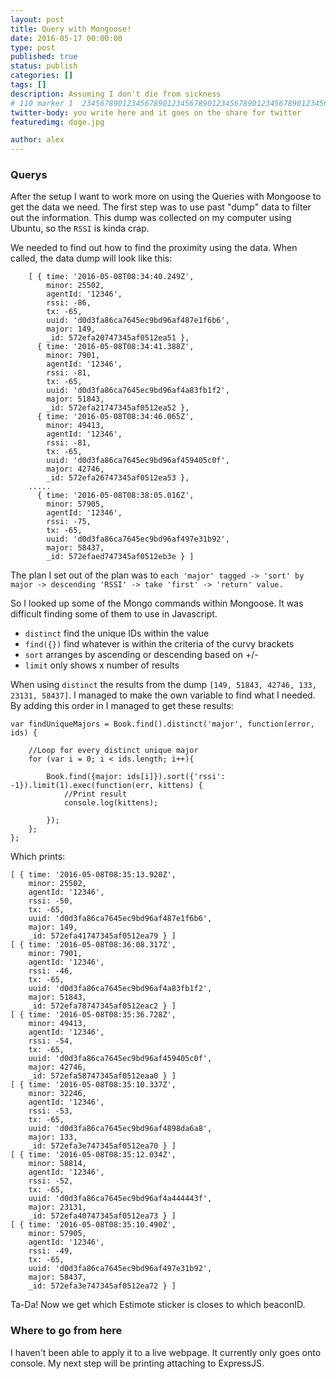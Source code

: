 ```yaml
---
layout: post
title: Query with Mongoose!
date: 2016-05-17 00:00:00
type: post
published: true
status: publish
categories: []
tags: []
description: Assuming I don't die from sickness
# 110 marker 1  234567890123456789012345678901234567890123456789012345678901234567890123456789012345678901234567890123456789
twitter-body: you write here and it goes on the share for twitter
featuredimg: doge.jpg

author: alex
---
```


### Querys

After the setup I want to work more on using the Queries with Mongoose to get the data we need. The first step was to use past "dump" data to filter out the information. This dump was collected on my computer using Ubuntu, so the `RSSI` is kinda crap.

We needed to find out how to find the proximity using the data. When called, the data dump will look like this:

		[ { time: '2016-05-08T08:34:40.249Z',
			minor: 25502,
			agentId: '12346',
			rssi: -86,
			tx: -65,
			uuid: 'd0d3fa86ca7645ec9bd96af487e1f6b6',
			major: 149,
			_id: 572efa20747345af0512ea51 },
		  { time: '2016-05-08T08:34:41.388Z',
			minor: 7901,
			agentId: '12346',
			rssi: -81,
			tx: -65,
			uuid: 'd0d3fa86ca7645ec9bd96af4a83fb1f2',
			major: 51843,
			_id: 572efa21747345af0512ea52 },
		  { time: '2016-05-08T08:34:46.065Z',
			minor: 49413,
			agentId: '12346',
			rssi: -81,
			tx: -65,
			uuid: 'd0d3fa86ca7645ec9bd96af459405c0f',
			major: 42746,
			_id: 572efa26747345af0512ea53 },
		.....
		  { time: '2016-05-08T08:38:05.016Z',
			minor: 57905,
			agentId: '12346',
			rssi: -75,
			tx: -65,
			uuid: 'd0d3fa86ca7645ec9bd96af497e31b92',
			major: 58437,
			_id: 572efaed747345af0512eb3e } ]



The plan I set out of the plan was to `each 'major' tagged -> 'sort' by major -> descending 'RSSI' -> take 'first' -> 'return' value.`

So I looked up some of the Mongo commands within Mongoose. It was difficult finding some of them to use in Javascript.

- `distinct` find the unique IDs within the value
- `find({})` find whatever is within the criteria of the curvy brackets
- `sort` arranges by ascending or descending based on +/-
- `limit` only shows x number of results

When using `distinct` the results from the dump `[149, 51843, 42746, 133, 23131, 58437]`. I managed to make the own variable to find what I needed. By adding this order in I managed to get these results:

	var findUniqueMajors = Book.find().distinct('major', function(error, ids) {
	    
		//Loop for every distinct unique major
		for (var i = 0; i < ids.length; i++){

		  	Book.find({major: ids[i]}).sort({'rssi': -1}).limit(1).exec(function(err, kittens) {
		  		//Print result
		    	console.log(kittens);
		  	
		  	});
	  	};
	};

Which prints:

	[ { time: '2016-05-08T08:35:13.920Z',
		minor: 25502,
		agentId: '12346',
		rssi: -50,
		tx: -65,
		uuid: 'd0d3fa86ca7645ec9bd96af487e1f6b6',
		major: 149,
		_id: 572efa41747345af0512ea79 } ]
	[ { time: '2016-05-08T08:36:08.317Z',
		minor: 7901,
		agentId: '12346',
		rssi: -46,
		tx: -65,
		uuid: 'd0d3fa86ca7645ec9bd96af4a83fb1f2',
		major: 51843,
		_id: 572efa78747345af0512eac2 } ]
	[ { time: '2016-05-08T08:35:36.728Z',
		minor: 49413,
		agentId: '12346',
		rssi: -54,
		tx: -65,
		uuid: 'd0d3fa86ca7645ec9bd96af459405c0f',
		major: 42746,
		_id: 572efa58747345af0512eaa0 } ]
	[ { time: '2016-05-08T08:35:10.337Z',
		minor: 32246,
		agentId: '12346',
		rssi: -53,
		tx: -65,
		uuid: 'd0d3fa86ca7645ec9bd96af4898da6a8',
		major: 133,
		_id: 572efa3e747345af0512ea70 } ]
	[ { time: '2016-05-08T08:35:12.034Z',
		minor: 58814,
		agentId: '12346',
		rssi: -52,
		tx: -65,
		uuid: 'd0d3fa86ca7645ec9bd96af4a444443f',
		major: 23131,
		_id: 572efa40747345af0512ea73 } ]
	[ { time: '2016-05-08T08:35:10.490Z',
		minor: 57905,
		agentId: '12346',
		rssi: -49,
		tx: -65,
		uuid: 'd0d3fa86ca7645ec9bd96af497e31b92',
		major: 58437,
		_id: 572efa3e747345af0512ea72 } ]

Ta-Da! Now we get which Estimote sticker is closes to which beaconID.

### Where to go from here

I haven't been able to apply it to a live webpage. It currently only goes onto console. My next step will be printing attaching to ExpressJS.
